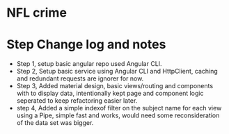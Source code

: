 # NFL crime

# Step Change log and notes
- Step 1, setup basic angular repo used Angular CLI.
- Step 2, Setup basic service using Angular CLI and HttpClient, caching and redundant requests are ignorer for now.
- Step 3, Added material design, basic views/routing and components with to display data, intentionally kept page and component logic seperated to keep refactoring easier later.
- step 4, Added a simple indexof filter on the subject name for each view using a Pipe, simple fast and works, would need some reconsideration of the data set was bigger.
